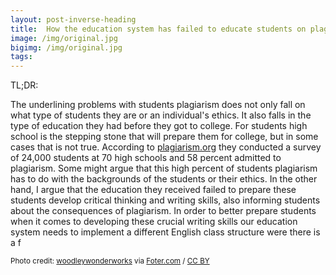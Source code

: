 ```yaml
---
layout: post-inverse-heading
title:  How the education system has failed to educate students on plagiarism
image: /img/original.jpg
bigimg: /img/original.jpg
tags:
---
```

TL;DR:

The underlining problems with students plagiarism does not only fall on what type of students they are or an individual's ethics. It also falls in the type of education they had
before they got to college. For students high school is the stepping stone that will prepare them for college, but in some cases that is not true. According to [plagiarism.org](http://www.plagiarism.org/resources/facts-and-stats/) they conducted a survey of 24,000 students at 70 high schools and 58 percent admitted to plagiarism. Some might argue that
this high percent of students plagiarism has to do with the backgrounds of the students or their ethics. In the other hand, I argue that the education they received failed to prepare these students
develop critical thinking and writing skills, also informing students about the consequences of plagiarism. In order to better prepare students when it comes to developing these crucial writing skills our education system needs to implement a different English class structure were there is a f




















<small>Photo credit: <a href="https://www.flickr.com/photos/wwworks/6305470569/">woodleywonderworks</a> via <a href="http://foter.com/re/3f17b7">Foter.com</a> / <a href="http://creativecommons.org/licenses/by/2.0/">CC BY</a> </small>
